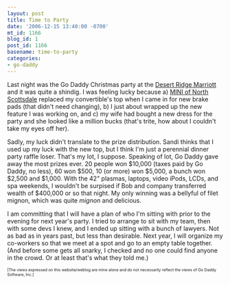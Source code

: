 ```yaml
---
layout: post
title: Time to Party
date: '2006-12-15 13:40:00 -0700'
mt_id: 1166
blog_id: 1
post_id: 1166
basename: time-to-party
categories:
- go-daddy
---
```

<p>
Last night was the Go Daddy Christmas party at the <a href="http://jwdesertridgeresort.com/">Desert Ridge Marriott</a> and it was quite a shindig. I was feeling lucky because a) <a href="http://www.miniaz.com/">MINI of North Scottsdale</a> replaced my convertible's top when I came in for new brake pads (that didn't need changing), b) I just about wrapped up the new feature I was working on, and c) my wife had bought a new dress for the party and she looked like a million bucks (that's trite, how about I couldn't take my eyes off her).
</p>
<p>
Sadly, my luck didn't translate to the prize distribution. Sandi thinks that I used up my luck with the new top, but I think I'm just a perennial dinner party raffle loser. That's my lot, I suppose. Speaking of lot, Go Daddy gave away the most prizes ever. 20 people won $10,000 (taxes paid by Go Daddy, no less), 60 won $500, 10 (or more) won $5,000, a bunch won $2,500 and $1,000. With the 42" plasmas, laptops, video iPods, LCDs, and spa weekends, I wouldn't be surpised if Bob and company transferred wealth of $400,000 or so that night. My only winning was a bellyful of filet mignon, which was quite <em>mignon</em> and delicious.
</p>
<p>
I am committing that I will have a plan of who I'm sitting with prior to the evening for next year's party. I tried to arrange to sit with my team, then with some devs I knew, and I ended up sitting with a bunch of lawyers. Not as bad as in years past, but less than desirable. Next year, I will organize my co-workers so that we meet at a spot and go to an empty table together. (And before some gets all snarky, I checked and no one could find anyone in the crowd. Or at least that's what they told me.)
</p>
<p style="font-size:xx-small;">
[The views expressed on this website/weblog are mine alone and do not necessarily reflect the views of Go Daddy Software, Inc.]
</p>
